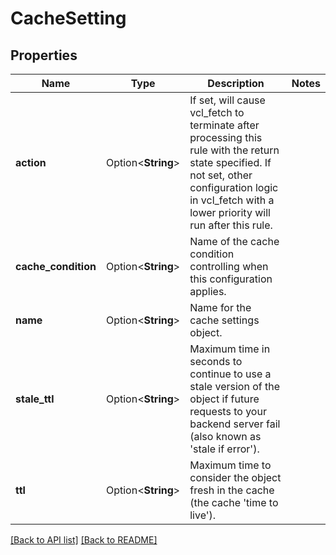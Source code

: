 # CacheSetting

## Properties

Name | Type | Description | Notes
------------ | ------------- | ------------- | -------------
**action** | Option<**String**> | If set, will cause vcl_fetch to terminate after processing this rule with the return state specified. If not set, other configuration logic in vcl_fetch with a lower priority will run after this rule.  | 
**cache_condition** | Option<**String**> | Name of the cache condition controlling when this configuration applies. | 
**name** | Option<**String**> | Name for the cache settings object. | 
**stale_ttl** | Option<**String**> | Maximum time in seconds to continue to use a stale version of the object if future requests to your backend server fail (also known as 'stale if error'). | 
**ttl** | Option<**String**> | Maximum time to consider the object fresh in the cache (the cache 'time to live'). | 

[[Back to API list]](../README.md#documentation-for-api-endpoints) [[Back to README]](../README.md)


